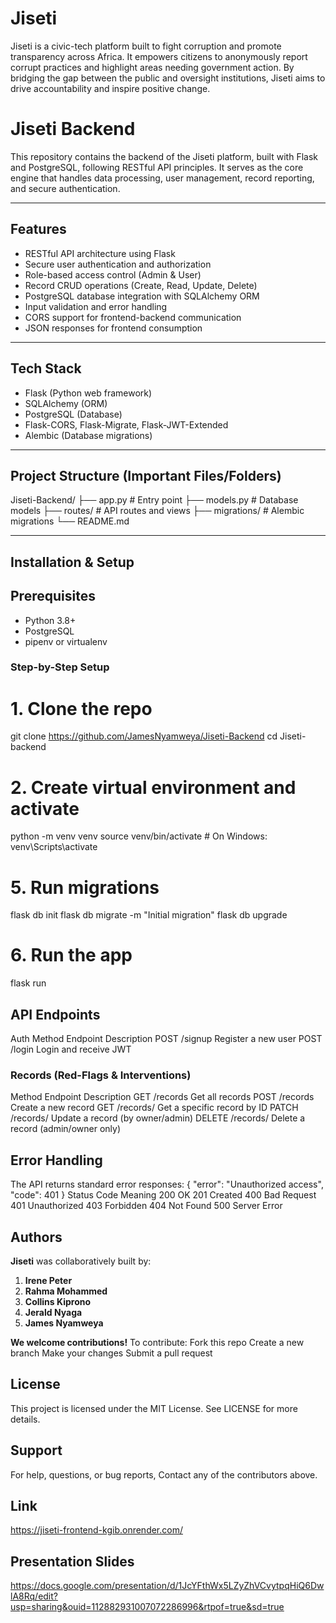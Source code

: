 # Jiseti

Jiseti is a civic-tech platform built to fight corruption and promote transparency across Africa. It empowers citizens to anonymously report corrupt practices and highlight areas needing government action. By bridging the gap between the public and oversight institutions, Jiseti aims to drive accountability and inspire positive change.

# Jiseti Backend

This repository contains the backend of the Jiseti platform, built with Flask and PostgreSQL, following RESTful API principles. It serves as the core engine that handles data processing, user management, record reporting, and secure authentication.

---

## Features

- RESTful API architecture using Flask
- Secure user authentication and authorization
- Role-based access control (Admin & User)
- Record CRUD operations (Create, Read, Update, Delete)
- PostgreSQL database integration with SQLAlchemy ORM
- Input validation and error handling
- CORS support for frontend-backend communication
- JSON responses for frontend consumption

---

## Tech Stack

- Flask (Python web framework)
- SQLAlchemy (ORM)
- PostgreSQL (Database)
- Flask-CORS, Flask-Migrate, Flask-JWT-Extended
- Alembic (Database migrations)

---
## Project Structure (Important Files/Folders)

Jiseti-Backend/
├── app.py # Entry point
├── models.py # Database models
├── routes/ # API routes and views
├── migrations/ # Alembic migrations
└── README.md 

---

## Installation & Setup

## Prerequisites

- Python 3.8+
- PostgreSQL
- pipenv or virtualenv

### Step-by-Step Setup
# 1. Clone the repo
git clone https://github.com/JamesNyamweya/Jiseti-Backend
cd Jiseti-backend

# 2. Create virtual environment and activate
python -m venv venv
source venv/bin/activate       # On Windows: venv\Scripts\activate

# 5. Run migrations
flask db init
flask db migrate -m "Initial migration"
flask db upgrade

# 6. Run the app
flask run

 ## API Endpoints
 Auth
Method	Endpoint	Description
POST	/signup	Register a new user
POST	/login	Login and receive JWT

### Records (Red-Flags & Interventions)
Method	Endpoint	Description
GET	/records	Get all records
POST	/records	Create a new record
GET	/records/<id>	Get a specific record by ID
PATCH	/records/<id>	Update a record (by owner/admin)
DELETE	/records/<id>	Delete a record (admin/owner only)


## Error Handling
The API returns standard error responses:
{
  "error": "Unauthorized access",
  "code": 401
}
Status Code	Meaning
200	OK
201	Created
400	Bad Request
401	Unauthorized
403	Forbidden
404	Not Found
500	Server Error

## Authors

**Jiseti** was collaboratively built by:

1. **Irene Peter**
2. **Rahma Mohammed**
3. **Collins Kiprono**
4. **Jerald Nyaga**
5. **James Nyamweya**

**We welcome contributions!** To contribute:
Fork this repo
Create a new branch
Make your changes
Submit a pull request

## License
This project is licensed under the MIT License. See LICENSE for more details.

## Support
For help, questions, or bug reports, Contact any of the contributors above.

## Link
https://jiseti-frontend-kgib.onrender.com/

## Presentation Slides
https://docs.google.com/presentation/d/1JcYFthWx5LZyZhVCvytpqHiQ6DwlA8Rq/edit?usp=sharing&ouid=112882931007072286996&rtpof=true&sd=true